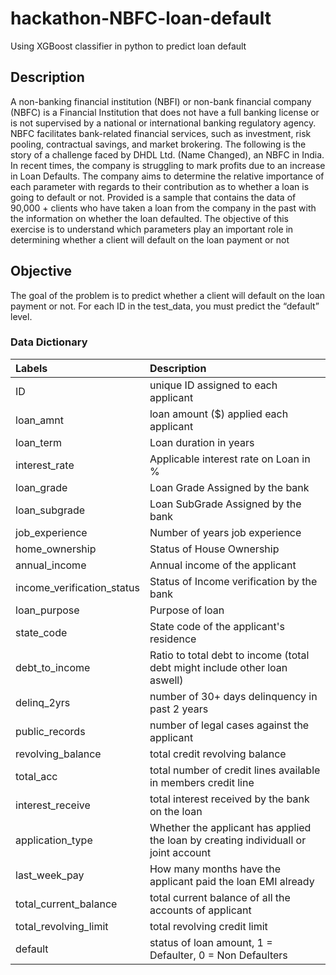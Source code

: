# hackathon-NBFC-loan-default
Using XGBoost classifier in python to predict loan default

## Description
A non-banking financial institution (NBFI) or non-bank financial company (NBFC) is a Financial Institution that does not have a full banking license or is not supervised by a national or international banking regulatory agency. NBFC facilitates bank-related financial services, such as investment, risk pooling, contractual savings, and market brokering.
The following is the story of a challenge faced by DHDL Ltd. (Name Changed), an NBFC in India. In recent times, the company is struggling to mark profits due to an increase in Loan Defaults. The company aims to determine the relative importance of each parameter with regards to their contribution as to whether a loan is going to default or not. Provided is a sample that contains the data of 90,000 + clients who have taken a loan from the company in the past with the information on whether the loan defaulted. 
The objective of this exercise is to understand which parameters play an important role in determining whether a client will default on the loan payment or not

## Objective
The goal of the problem is to predict whether a client will default on the loan payment or not. For each ID in the test_data, you must predict the “default” level.

### Data Dictionary

|Labels|Description|
|:-----|:----------|
|ID|unique ID assigned to each applicant|
|loan_amnt|loan amount ($) applied each applicant|
|loan_term|Loan duration in years|
|interest_rate|Applicable interest rate on Loan in %|
|loan_grade|Loan Grade Assigned by the bank|
|loan_subgrade|Loan SubGrade Assigned by the bank|
|job_experience|Number of years job experience| 
|home_ownership|Status of House Ownership|
|annual_income|Annual income of the applicant|
|income_verification_status|Status of Income verification by the bank|
|loan_purpose|Purpose of loan|
|state_code|State code of the applicant's residence|
|debt_to_income|Ratio to total debt to income (total debt might include other loan aswell)|
|delinq_2yrs|number of 30+ days delinquency in past 2 years|
|public_records|number of legal cases against the applicant|
|revolving_balance|total credit revolving balance|
|total_acc|total number of credit lines available in members credit line|
|interest_receive|total interest received by the bank on the loan|
|application_type|Whether the applicant has applied the loan by creating individuall or joint account|
|last_week_pay|How many months have the applicant paid the loan EMI already|
|total_current_balance|total current balance of all the accounts of applicant|
|total_revolving_limit|total revolving credit limit|
|default|status of loan amount, 1 = Defaulter, 0 = Non Defaulters|
